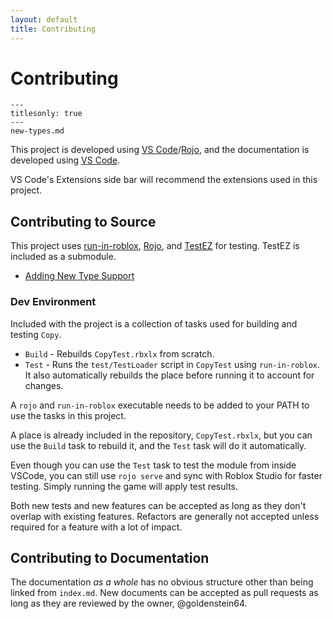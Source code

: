 ```yaml
---
layout: default
title: Contributing
---
```

# Contributing

```{toctree}
---
titlesonly: true
---
new-types.md
```

This project is developed using [VS Code](https://code.visualstudio.com/)/[Rojo](https://rojo.space), and the documentation is developed using [VS Code](https://code.visualstudio.com/).

VS Code's Extensions side bar will recommend the extensions used in this project.

## Contributing to Source

This project uses [run-in-roblox](https://github.com/rojo-rbx/run-in-roblox), [Rojo](https://rojo.space), and [TestEZ](https://github.com/Roblox/testez) for testing. TestEZ is included as a submodule.

* [Adding New Type Support](contributing/new-types)

### Dev Environment

Included with the project is a collection of tasks used for building and testing `Copy`.

* `Build` - Rebuilds `CopyTest.rbxlx` from scratch.
* `Test` - Runs the `test/TestLoader` script in `CopyTest` using `run-in-roblox`. It also automatically rebuilds the place before running it to account for changes.

A `rojo` and `run-in-roblox` executable needs to be added to your PATH to use the tasks in this project.

A place is already included in the repository, `CopyTest.rbxlx`, but you can use the `Build` task to rebuild it, and the `Test` task will do it automatically.

Even though you can use the `Test` task to test the module from inside VSCode, you can still use `rojo serve` and sync with Roblox Studio for faster testing. Simply running the game will apply test results.

Both new tests and new features can be accepted as long as they don't overlap with existing features. Refactors are generally not accepted unless required for a feature with a lot of impact.

## Contributing to Documentation

The documentation *as a whole* has no obvious structure other than being linked from `index.md`. New documents can be accepted as pull requests as long as they are reviewed by the owner, @goldenstein64.
